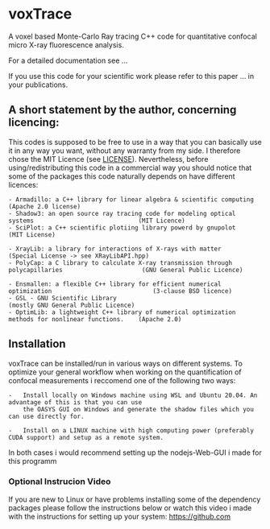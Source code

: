 # voxTrace
A voxel based Monte-Carlo Ray tracing C++ code for quantitative confocal micro X-ray fluorescence analysis.

For a detailed documentation see ...

If you use this code for your scientific work please refer to this paper ... in your publications.

## A short statement by the author, concerning licencing: 
This codes is supposed to be free to use in a way that you can basically use it
in any way you want, without any warranty from my side. I therefore chose the 
MIT Licence (see [LICENSE](LICENSE)). Nevertheless, before using/redistributing this code in 
a commercial way you should notice that some of the packages this code naturally 
depends on have different licences:

    - Armadillo: a C++ library for linear algebra & scientific computing                                (Apache 2.0 license)
    - Shadow3: an open source ray tracing code for modeling optical systems                             (MIT Licence)
    - SciPlot: a C++ scientific plotiing library powerd by gnupolot                                     (MIT License)

    - XrayLib: a library for interactions of X-rays with matter                                         (Special License -> see XRayLibAPI.hpp)
    - PolyCap: a C library to calculate X-ray transmission through polycapillaries                      (GNU General Public Licence)

    - Ensmallen: a flexible C++ library for efficient numerical optimization                            (3-clause BSD licence)
    - GSL - GNU Scientific Library                                                                      (mostly GNU General Public Licence)
    - OptimLib: a lightweight C++ library of numerical optimization methods for nonlinear functions.    (Apache 2.0)


## Installation
voxTrace can be installed/run in various ways on different systems. To optimize your general workflow when
working on the quantification of confocal measurements i reccomend one of the following two ways:

    -   Install locally on Windows machine using WSL and Ubuntu 20.04. An advantage of this is that you can use 
        the OASYS GUI on Windows and generate the shadow files which you can use directly for.
        
    -   Install on a LINUX machine with high computing power (preferably CUDA support) and setup as a remote system.

In both cases i would recommend setting up the nodejs-Web-GUI i made for this programm 

### Optional Instrucion Video
If you are new to Linux or have problems installing some of the dependency packages please follow the instructions 
below or watch this video i made with the instructions for setting up your system: https://github.com
